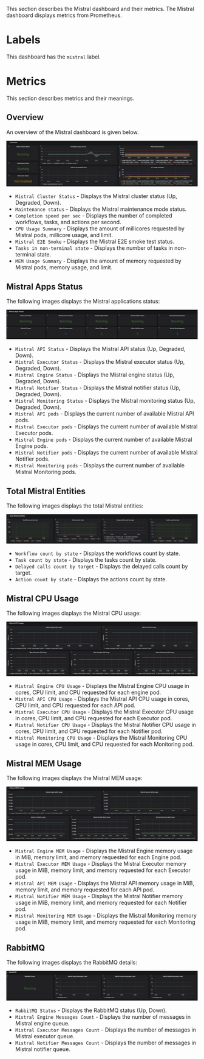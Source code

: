This section describes the Mistral dashboard and their metrics. The Mistral dashboard displays metrics from Prometheus.

# Labels

This dashboard has the `mistral` label.

# Metrics

This section describes metrics and their meanings.

## Overview

An overview of the Mistral dashboard is given below.

![Overview](/docs/public/images/grafana_overview.PNG)

* `Mistral Cluster Status` - Displays the Mistral cluster status (Up, Degraded, Down).
* `Maintenance status` - Displays the Mistral maintenance mode status.
* `Completion speed per sec` - Displays the number of completed workflows, tasks, and actions per second.
* `CPU Usage Summary` - Displays the amount of millicores requested by Mistral pods, millicore usage, and limit.
* `Mistral E2E Smoke` - Displays the Mistral E2E smoke test status.
* `Tasks in non-terminal state` - Displays the number of tasks in non-terminal state.
* `MEM Usage Summary` - Displays the amount of memory requested by Mistral pods, memory usage, and limit.

## Mistral Apps Status

The following images displays the Mistral applications status:

![Mistral Apps Status](/docs/public/images/mistral_apps_status.PNG)

* `Mistral API Status` - Displays the Mistral API status (Up, Degraded, Down).
* `Mistral Executor Status` - Displays the Mistral executor status (Up, Degraded, Down).
* `Mistral Engine Status` - Displays the Mistral engine status (Up, Degraded, Down).
* `Mistral Notifier Status` - Displays the Mistral notifier status (Up, Degraded, Down).
* `Mistral Monitoring Status` - Displays the Mistral monitoring status (Up, Degraded, Down).
* `Mistral API pods` - Displays the current number of available Mistral API pods.
* `Mistral Executor pods` - Displays the current number of available Mistral Executor pods.
* `Mistral Engine pods` - Displays the current number of available Mistral Engine pods.
* `Mistral Notifier pods` - Displays the current number of available Mistral Notifier pods.
* `Mistral Monitoring pods` - Displays the current number of available Mistral Monitoring pods.

## Total Mistral Entities

The following images displays the total Mistral entities:

![Total Mistral Entities](/docs/public/images/grafana_total_mistral_entities.PNG)

* `Workflow count by state` - Displays the workflows count by state.
* `Task count by state` - Displays the tasks count by state.
* `Delayed calls count by target` - Displays the delayed calls count by target.
* `Action count by state` - Displays the actions count by state.

## Mistral CPU Usage

The following images displays the Mistral CPU usage:

![Mistral CPU Usage](/docs/public/images/grafana_mistral_cpu_usage.PNG)

* `Mistral Engine CPU Usage` - Displays the Mistral Engine CPU usage in cores, CPU limit, and CPU requested for each engine pod.
* `Mistral API CPU Usage` - Displays the Mistral API CPU usage in cores, CPU limit, and CPU requested for each API pod.
* `Mistral Executor CPU Usage` - Displays the Mistral Executor CPU usage in cores, CPU limit, and CPU requested for each Executor pod.
* `Mistral Notifier CPU Usage` - Displays the Mistral Notifier CPU usage in cores, CPU limit, and CPU requested for each Notifier pod.
* `Mistral Monitoring CPU Usage` - Displays the Mistral Monitoring CPU usage in cores, CPU limit, and CPU requested for each Monitoring pod.

## Mistral MEM Usage

The following images displays the Mistral MEM usage:

![Mistral MEM Usage](/docs/public/images/grafana_mistral_mem_usage.PNG)

* `Mistral Engine MEM Usage` - Displays the Mistral Engine memory usage in MiB, memory limit, and memory requested for each Engine pod.
* `Mistral Executor MEM Usage` - Displays the Mistral Executor memory usage in MiB, memory limit, and memory requested for each Executor pod.
* `Mistral API MEM Usage` - Displays the Mistral API memory usage in MiB, memory limit, and memory requested for each API pod.
* `Mistral Notifier MEM Usage` - Displays the Mistral Notifier memory usage in MiB, memory limit, and memory requested for each Notifier pod.
* `Mistral Monitoring MEM Usage` - Displays the Mistral Monitoring memory usage in MiB, memory limit, and memory requested for each Monitoring pod.

## RabbitMQ

The following images displays the RabbitMQ details:

![RabbitMQ](/docs/public/images/grafana_rabbitmq.PNG)

* `RabbitMQ Status` - Displays the RabbitMQ status (Up, Down).
* `Mistral Engine Messages Count` - Displays the number of messages in Mistral engine queue.
* `Mistral Executor Messages Count` - Displays the number of messages in Mistral executor queue.
* `Mistral Notifier Messages Count` - Displays the number of messages in Mistral notifier queue.
